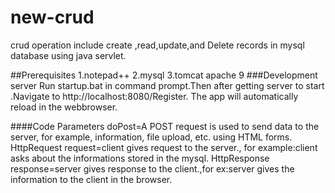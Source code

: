 # new-crud
crud operation include create ,read,update,and Delete records in mysql database using java servlet.

##Prerequisites
      1.notepad++
      2.mysql
      3.tomcat apache 9
###Development server
     Run startup.bat in command prompt.Then after getting server to start .Navigate to http://localhost:8080/Register.
     The app will automatically reload in the webbrowser.
      
 ####Code Parameters
     doPost=A POST request is used to send data to the server, for example, information, file upload, etc. using HTML forms.
     HttpRequest request=client gives request to the server., for example:client asks about the informations stored in the mysql.
     HttpResponse response=server gives response to the client.,for ex:server gives the information to the client in the browser.
     
      
 



